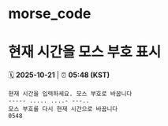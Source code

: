 # morse_code
# 현재 시간을 모스 부호 표시
<!-- MORSE_TIME_START -->
🗓️ **2025-10-21** | ⏰ **05:48 (KST)**

```
현재 시간을 입력하세요. 모스 부호로 바꿉니다
----- ..... ....- ---..
모스 부호를 다시 현재 시간으로 바꿉니다
0548
```
<!-- MORSE_TIME_END -->
